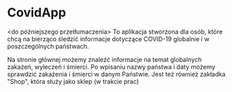 # CovidApp
<do późniejszego przetłumaczenia>
To aplikacja stworzona dla osób, które chcą na bierząco śledzić informacje dotyczące COVID-19 globalnie i w poszczególnych państwach.

Na stronie głównej możemy znaleźć informacje na temat globalnych zakażeń, wyleczeń i śmierci.
Po wpisaniu nazwy państwa i daty możemy sprawdzić zakażenia i śmierci w danym Państwie.
Jest też również zakładka "Shop", która służy jako sklep (w trakcie prac)
